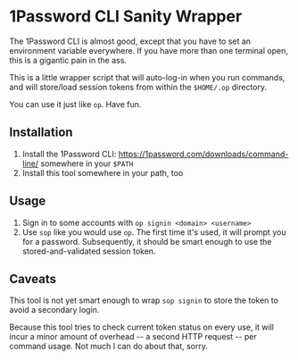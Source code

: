 # 1Password CLI Sanity Wrapper

The 1Password CLI is almost good, except that you have to set an environment
variable everywhere. If you have more than one terminal open, this is a gigantic
pain in the ass.

This is a little wrapper script that will auto-log-in when you run commands,
and will store/load session tokens from within the `$HOME/.op` directory.

You can use it just like `op`. Have fun.

## Installation

1. Install the 1Password CLI: https://1password.com/downloads/command-line/ somewhere in your `$PATH`
2. Install this tool somewhere in your path, too


## Usage

1. Sign in to some accounts with `op signin <domain> <username>`
2. Use `sop` like you would use `op`. The first time it's used, it will prompt
   you for a password. Subsequently, it should be smart enough to use the
   stored-and-validated session token.


## Caveats

This tool is not yet smart enough to wrap `sop signin` to store the token to
avoid a secondary login.

Because this tool tries to check current token status on every use, it will
incur a minor amount of overhead -- a second HTTP request -- per command usage.
Not much I can do about that, sorry.
